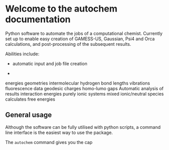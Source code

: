 # Welcome to the autochem documentation

Python software to automate the jobs of a computational chemist.
Currently set up to enable easy creation of GAMESS-US, Gaussian, Psi4
and Orca calculations, and post-processing of the subsequent results.

Abilities include:
- automatic input and job file creation

- 
energies
geometries
intermolecular hydrogen bond lengths
vibrations
fluorescence data
geodesic charges
homo-lumo gaps
Automatic analysis of results
interaction energies
purely ionic systems
mixed ionic/neutral species
calculates free energies

## General usage

Although the software can be fully utilised with python scripts, a command line
interface is the easiest way to use the package.

The `autochem` command gives you the cap
